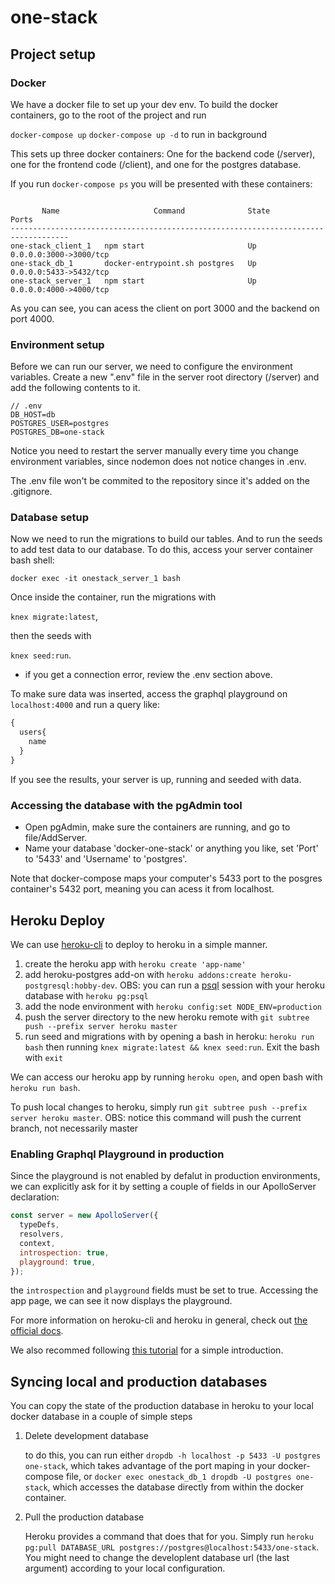 # one-stack

## Project setup

### Docker
We have a docker file to set up your dev env. To build the docker containers, go to the root of the project and run

`docker-compose up`
`docker-compose up -d` to run in background

This sets up three docker containers: One for the backend code (/server), one for the frontend code (/client), and one for the postgres database.

If you run `docker-compose ps` you will be presented with these containers:
```text
 
       Name                     Command              State           Ports         
-----------------------------------------------------------------------------------
one-stack_client_1   npm start                       Up      0.0.0.0:3000->3000/tcp
one-stack_db_1       docker-entrypoint.sh postgres   Up      0.0.0.0:5433->5432/tcp
one-stack_server_1   npm start                       Up      0.0.0.0:4000->4000/tcp
```
As you can see, you can acess the client on port 3000 and the backend on port 4000. 

### Environment setup

Before we can run our server, we need to configure the environment variables. Create a new ".env" file in the server root directory (/server) and add the following contents to it.
```
// .env
DB_HOST=db
POSTGRES_USER=postgres
POSTGRES_DB=one-stack
```
Notice you need to restart the server manually every time you change environment variables, since nodemon does not notice changes in .env.

The .env file won't be commited to the repository since it's added on the .gitignore. 
 
### Database setup

Now we need to run the migrations to build our tables. And to run the seeds to add test data to our database. 
To do this, access your server container bash shell: 

`docker exec -it onestack_server_1 bash`

Once inside the container, run the migrations with 

`knex migrate:latest`, 

then the seeds with 

`knex seed:run`.

* if you get a connection error, review the .env section above. 

To make sure data was inserted, access the graphql playground on `localhost:4000` and run a query like:
```graphql
{
  users{
    name
  }
}
```

If you see the results, your server is up, running and seeded with data. 

### Accessing the database with the pgAdmin tool



* Open pgAdmin, make sure the containers are running, and go to file/AddServer.
* Name your database 'docker-one-stack' or anything you like, set 'Port' to '5433' and 'Username' to 'postgres'.

Note that docker-compose maps your computer's 5433 port to the posgres container's 5432 port, meaning you can acess it from localhost.

## Heroku Deploy
We can use [heroku-cli](https://devcenter.heroku.com/articles/heroku-cli) to deploy to heroku in a simple manner.
1. create the heroku app with `heroku create 'app-name'`
1. add heroku-postgres add-on with `heroku addons:create heroku-postgresql:hobby-dev`. OBS:  you can run a [psql](https://www.postgresql.org/docs/current/static/app-psql.html) session with your heroku database with `heroku pg:psql`
1. add the node environment with `heroku config:set NODE_ENV=production`
1. push the server directory to the new heroku remote with `git subtree push --prefix server heroku master`
1. run seed and migrations with by opening a bash in heroku: `heroku run bash` then running `knex migrate:latest && knex seed:run`. Exit the bash with `exit`

We can access our heroku app by running `heroku open`, and open bash with `heroku run bash`.

To push local changes to heroku, simply run `git subtree push --prefix server heroku master`. OBS: notice this command will push the current branch, not necessarily master

### Enabling Graphql Playground in production
Since the playground is not enabled by defalut in production environments, we can explicitly ask for it by setting a couple of fields in our ApolloServer declaration:
```js
const server = new ApolloServer({ 
  typeDefs, 
  resolvers, 
  context,
  introspection: true,
  playground: true,
});
```
the `introspection` and `playground` fields must be set to true. Accessing the app page, we can see it now displays the playground.

For more information on heroku-cli and heroku in general, check out [the official docs](https://devcenter.heroku.com/categories/reference).

We also recommed following [this tutorial](https://devcenter.heroku.com/articles/getting-started-with-nodejs) for a simple introduction.

## Syncing local and production databases

You can copy the state of the production database in heroku to your local docker database in a couple of simple steps
1. Delete development database

    to do this, you can run either `dropdb -h localhost -p 5433 -U postgres one-stack`, which takes advantage of the port maping in your docker-compose file, or `docker exec onestack_db_1 dropdb -U postgres one-stack`, which accesses the database directly from within the docker container.

1. Pull the production database

    Heroku provides a command that does that for you. Simply run `heroku pg:pull DATABASE_URL postgres://postgres@localhost:5433/one-stack`. You might need to change the developlent database url (the last argument) according to your local configuration.
